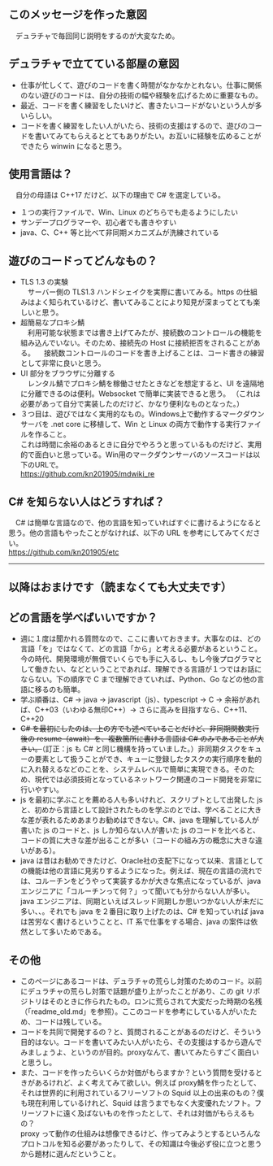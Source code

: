 ## このメッセージを作った意図
　デュラチャで毎回同じ説明をするのが大変なため。

## デュラチャで立てている部屋の意図
* 仕事が忙しくて、遊びのコードを書く時間がなかなかとれない。仕事に関係のない遊びのコードは、自分の技術の幅や経験を広げるために重要なもの。
* 最近、コードを書く練習をしたいけど、書きたいコードがないという人が多いらしい。
* コードを書く練習をしたい人がいたら、技術の支援はするので、遊びのコードを書いてみてもらえるととてもありがたい。お互いに経験を広めることができたら winwin になると思う。

## 使用言語は？
　自分の母語は C++17 だけど、以下の理由で C# を選定している。
* １つの実行ファイルで、Win、Linux のどちらでも走るようにしたい
* サンデープログラマーや、初心者でも書きやすい
* java、C、C++ 等と比べて非同期メカニズムが洗練されている

## 遊びのコードってどんなもの？
* TLS 1.3 の実験<br>
　サーバー側の TLS1.3 ハンドシェイクを実際に書いてみる。https の仕組みはよく知られているけど、書いてみることにより知見が深まってとても楽しいと思う。
* 超簡易なプロキシ鯖<br>
　利用可能な状態までは書き上げてみたが、接続数のコントロールの機能を組み込んでいない。そのため、接続先の Host に接続拒否をされることがある。
　接続数コントロールのコードを書き上げることは、コード書きの練習として非常に良いと思う。
* UI 部分をブラウザに分離する<BR>
　レンタル鯖でプロキシ鯖を稼働させたときなどを想定すると、UI を遠隔地に分離できるのは便利。Websocket で簡単に実装できると思う。
（これは必要があって自分で実装したのだけど、かなり便利なものとなった。）
* ３つ目は、遊びではなく実用的なもの。Windows上で動作するマークダウンサーバを .net core に移植して、Win と Linux の両方で動作する実行ファイルを作ること。  
これは時間に余裕のあるときに自分でやろうと思っているものだけど、実用的で面白いと思っている。Win用のマークダウンサーバのソースコードは以下のURLで。  
https://github.com/kn201905/mdwiki_re

## C# を知らない人はどうすれば？
　C# は簡単な言語なので、他の言語を知っていればすぐに書けるようになると思う。他の言語もやったことがなければ、以下の URL を参考にしてみてください。<br>
https://github.com/kn201905/etc

---
## 以降はおまけです（読まなくても大丈夫です）

## どの言語を学べばいいですか？
* 週に１度は聞かれる質問なので、ここに書いておきます。大事なのは、どの言語「を」ではなくて、どの言語「から」と考える必要があるということ。今の時代、開発環境が無償でいくらでも手に入るし、もし今後プログラマとして働きたい、などということであれば、理解できる言語が１つではお話にならない。下の順序で C まで理解できていれば、Python、Go などの他の言語に移るのも簡単。
* 学ぶ順番は、C# → java → javascript（js）、typescript → C → 余裕があれば、C++03（いわゆる無印C++）→ さらに高みを目指すなら、C++11、C++20
* ~~C# を最初にしたのは、上の方でも述べていることだけど、非同期関数実行後の resume（await）を、複数箇所に書ける言語は C# のみであることが大きい。~~（訂正：js も C# と同じ機構を持っていました。）非同期タスクをキューの要素として扱うことができ、キューに登録したタスクの実行順序を動的に入れ替えるなどのことを、システムレベルで簡単に実現できる。そのため、現代では必須技術となっているネットワーク関連のコード開発を非常に行いやすい。
* js を最初に学ぶことを薦める人も多いけれど、スクリプトとして出発した js と、初めから言語として設計されたものを学ぶのとでは、学べることに大きな差が表れるためあまりお勧めはできない。C#、java を理解している人が書いた js のコードと、js しか知らない人が書いた js のコードを比べると、コードの質に大きな差が出ることが多い（コードの組み方の概念に大きな違いがある）。
* java は昔はお勧めできたけど、Oracle社の支配下になって以来、言語としての機能は他の言語に見劣りするようになった。例えば、現在の言語の流れでは、コルーチンをどうやって実装するかが大きな焦点になっているが、javaエンジニアに「コルーチンって何？」って聞いても分からない人が多い。java エンジニアは、同期といえばスレッド同期しか思いつかない人が未だに多い、、。それでも java を２番目に取り上げたのは、C# を知っていれば java は苦労なく書けるということと、IT 系で仕事をする場合、java の案件は依然として多いためである。

## その他
* このページにあるコードは、デュラチャの荒らし対策のためのコード。以前にデュラチャの荒らし対策で話題が盛り上がったことがあり、この git リポジトリはそのときに作られたもの。ロンに荒らされて大変だった時期の名残（「readme_old.md」を参照）。ここのコードを参考にしている人がいたため、コードは残している。
* コードを共同で開発するの？と、質問されることがあるのだけど、そういう目的はない。コードを書いてみたい人がいたら、その支援はするから遊んでみましょうよ、というのが目的。proxyなんて、書いてみたらすごく面白いと思うし。
* また、コードを作ったらいくらか対価がもらますか？という質問を受けるときがあるけれど、よく考えてみて欲しい。例えば proxy鯖を作ったとして、それは世界的に利用されているフリーソフトの Squid 以上の出来のもの？僕も現在利用しているけれど、Squid は言うまでもなく大変優れたソフト。フリーソフトに遠く及ばないものを作ったとして、それは対価がもらえるもの？  
proxy って動作の仕組みは想像できるけど、作ってみようとするといろんなプロトコルを知る必要があったりして、その知識は今後必ず役に立つと思うから題材に選んだということ。
